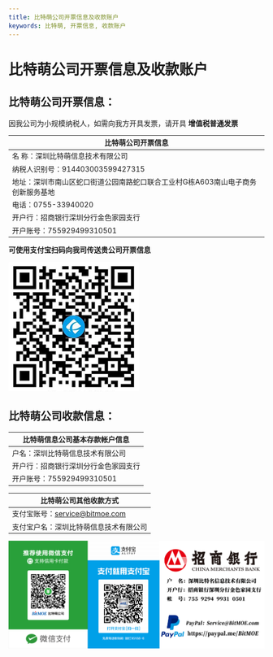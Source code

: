```yaml
---
title: 比特萌公司开票信息及收款账户
keywords: 比特萌, 开票信息, 收款账户
---
```


# 比特萌公司开票信息及收款账户



## 比特萌公司开票信息：

因我公司为小规模纳税人，如需向我方开具发票，请开具 **增值税普通发票**


| 比特萌公司开票信息 |
| --- |
| 名 称：深圳比特萌信息技术有限公司 |
| 纳税人识别号：914403003599427315 |
| 地址：深圳市南山区蛇口街道公园南路蛇口联合工业村G栋A603南山电子商务创新服务基地 |
| 电话：0755-33940020 |
| 开户行：招商银行深圳分行金色家园支行 |
| 开户账号：755929499310501 |


**可使用支付宝扫码向我司传送贵公司开票信息**


![扫码开票 | center | 748x544](/images/fpxx.png)



## 比特萌公司收款信息：

| 比特萌信息公司基本存款帐户信息 |
| --- |
| 户名：深圳比特萌信息技术有限公司 |
| 开户行：招商银行深圳分行金色家园支行 |
| 开户账号：755929499310501 |

| 比特萌公司其他收款方式 |
| --- |
| 支付宝账号：service@bitmoe.com |
| 支付宝户名：深圳比特萌信息技术有限公司 |


![收款帐号 | center | 748x544](/images/AccountsReceivableAccount.png "")
